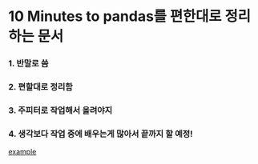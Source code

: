 # 10 Minutes to pandas를 편한대로 정리하는 문서
### 1. 반말로 씀
### 2. 편할대로 정리함
### 3. 주피터로 작업해서 올려야지
### 4. 생각보다 작업 중에 배우는게 많아서 끝까지 할 예정!
[example](http://example.com "title")
